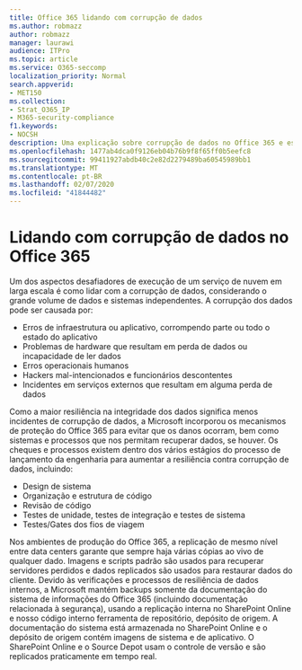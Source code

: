 ```yaml
---
title: Office 365 lidando com corrupção de dados
ms.author: robmazz
author: robmazz
manager: laurawi
audience: ITPro
ms.topic: article
ms.service: O365-seccomp
localization_priority: Normal
search.appverid:
- MET150
ms.collection:
- Strat_O365_IP
- M365-security-compliance
f1.keywords:
- NOCSH
description: Uma explicação sobre corrupção de dados no Office 365 e esforços de prevenção e recuperação da Microsoft.
ms.openlocfilehash: 1477ab4dca0f9126eb04b76b9f8f65ff0b5eefc8
ms.sourcegitcommit: 99411927abdb40c2e82d2279489ba60545989bb1
ms.translationtype: MT
ms.contentlocale: pt-BR
ms.lasthandoff: 02/07/2020
ms.locfileid: "41844482"
---
```

# <a name="dealing-with-data-corruption-in-office-365"></a>Lidando com corrupção de dados no Office 365

Um dos aspectos desafiadores de execução de um serviço de nuvem em larga escala é como lidar com a corrupção de dados, considerando o grande volume de dados e sistemas independentes. A corrupção dos dados pode ser causada por:

- Erros de infraestrutura ou aplicativo, corrompendo parte ou todo o estado do aplicativo
- Problemas de hardware que resultam em perda de dados ou incapacidade de ler dados
- Erros operacionais humanos
- Hackers mal-intencionados e funcionários descontentes
- Incidentes em serviços externos que resultam em alguma perda de dados

Como a maior resiliência na integridade dos dados significa menos incidentes de corrupção de dados, a Microsoft incorporou os mecanismos de proteção do Office 365 para evitar que os danos ocorram, bem como sistemas e processos que nos permitam recuperar dados, se houver. Os cheques e processos existem dentro dos vários estágios do processo de lançamento da engenharia para aumentar a resiliência contra corrupção de dados, incluindo:

- Design de sistema
- Organização e estrutura de código
- Revisão de código
- Testes de unidade, testes de integração e testes de sistema
- Testes/Gates dos fios de viagem

Nos ambientes de produção do Office 365, a replicação de mesmo nível entre data centers garante que sempre haja várias cópias ao vivo de qualquer dado. Imagens e scripts padrão são usados para recuperar servidores perdidos e dados replicados são usados para restaurar dados do cliente. Devido às verificações e processos de resiliência de dados internos, a Microsoft mantém backups somente da documentação do sistema de informações do Office 365 (incluindo documentação relacionada à segurança), usando a replicação interna no SharePoint Online e nosso código interno ferramenta de repositório, depósito de origem. A documentação do sistema está armazenada no SharePoint Online e o depósito de origem contém imagens de sistema e de aplicativo. O SharePoint Online e o Source Depot usam o controle de versão e são replicados praticamente em tempo real.
